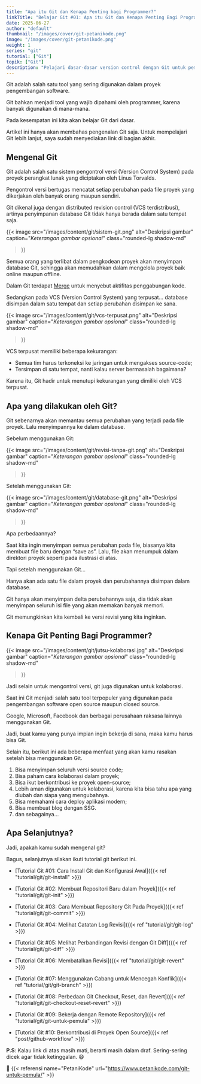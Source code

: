 ```yaml
---
title: "Apa itu Git dan Kenapa Penting bagi Programmer?"
linkTitle: "Belajar Git #01: Apa itu Git dan Kenapa Penting Bagi Programmer?"
date: 2025-06-27
author: "default"
thumbnail: "/images/cover/git-petanikode.png"
image: "/images/cover/git-petanikode.png"
weight: 1
series: "git"
tutorial: ["Git"]
topik: ["Git"]
description: "Pelajari dasar-dasar version control dengan Git untuk pemula."
---
```


Git adalah salah satu tool yang sering digunakan dalam proyek pengembangan software.

Git bahkan menjadi tool yang wajib dipahami oleh programmer, karena banyak digunakan di mana-mana.

Pada kesempatan ini kita akan belajar Git dari dasar.

Artikel ini hanya akan membahas pengenalan Git saja. Untuk mempelajari Git lebih lanjut, saya sudah menyediakan link di bagian akhir.

## Mengenal Git

Git adalah salah satu sistem pengontrol versi (Version Control System) pada proyek perangkat lunak yang diciptakan oleh Linus Torvalds.

Pengontrol versi bertugas mencatat setiap perubahan pada file proyek yang dikerjakan oleh banyak orang maupun sendiri.

Git dikenal juga dengan distributed revision control (VCS terdistribusi), artinya penyimpanan database Git tidak hanya berada dalam satu tempat saja.

{{< image 
    src="/images/content/git/sistem-git.png" 
    alt="Deskripsi gambar" 
    caption="*Keterangan gambar opsional*" 
    class="rounded-lg shadow-md"
>}}

Semua orang yang terlibat dalam pengkodean proyek akan menyimpan database Git, sehingga akan memudahkan dalam mengelola proyek baik online maupun offline.

Dalam Git terdapat [Merge](./git-branch.md) untuk menyebut aktifitas penggabungan kode.

Sedangkan pada VCS (Version Control System) yang terpusat… database disimpan dalam satu tempat dan setiap perubahan disimpan ke sana.

{{< image 
    src="/images/content/git/vcs-terpusat.png" 
    alt="Deskripsi gambar" 
    caption="*Keterangan gambar opsional*" 
    class="rounded-lg shadow-md"
>}}

VCS terpusat memiliki beberapa kekurangan:
 - Semua tim harus terkoneksi ke jaringan untuk mengakses source-code;
 - Tersimpan di satu tempat, nanti kalau server bermasalah bagaimana?

Karena itu, Git hadir untuk menutupi kekurangan yang dimiliki oleh VCS terpusat.

## Apa yang dilakukan oleh Git?

Git sebenarnya akan memantau semua perubahan yang terjadi pada file proyek. Lalu menyimpannya ke dalam database.

Sebelum menggunakan Git:

{{< image 
    src="/images/content/git/revisi-tanpa-git.png" 
    alt="Deskripsi gambar" 
    caption="*Keterangan gambar opsional*" 
    class="rounded-lg shadow-md"
>}}

Setelah menggunakan Git:

{{< image 
    src="/images/content/git/database-git.png" 
    alt="Deskripsi gambar" 
    caption="*Keterangan gambar opsional*" 
    class="rounded-lg shadow-md"
>}}

Apa perbedaannya?

Saat kita ingin menyimpan semua perubahan pada file, biasanya kita membuat file baru dengan “save as”. Lalu, file akan menumpuk dalam direktori proyek seperti pada ilustrasi di atas.

Tapi setelah menggunakan Git…

Hanya akan ada satu file dalam proyek dan perubahannya disimpan dalam database.

Git hanya akan menyimpan delta perubahannya saja, dia tidak akan menyimpan seluruh isi file yang akan memakan banyak memori.

Git memungkinkan kita kembali ke versi revisi yang kita inginkan.

## Kenapa Git Penting Bagi Programmer?

{{< image 
    src="/images/content/git/jutsu-kolaborasi.jpg" 
    alt="Deskripsi gambar" 
    caption="*Keterangan gambar opsional*" 
    class="rounded-lg shadow-md"
>}}

Jadi selain untuk mengontrol versi, git juga digunakan untuk kolaborasi.

Saat ini Git menjadi salah satu tool terpopuler yang digunakan pada pengembangan software open source maupun closed source.

Google, Microsoft, Facebook dan berbagai perusahaan raksasa lainnya menggunakan Git.

Jadi, buat kamu yang punya impian ingin bekerja di sana, maka kamu harus bisa Git.

Selain itu, berikut ini ada beberapa menfaat yang akan kamu rasakan setelah bisa menggunakan Git.

1. Bisa menyimpan seluruh versi source code;
2. Bisa paham cara kolaborasi dalam proyek;
3. Bisa ikut berkontribusi ke proyek open-source;
4. Lebih aman digunakan untuk kolaborasi, karena kita bisa tahu apa yang diubah dan siapa yang mengubahnya.
5. Bisa memahami cara deploy aplikasi modern;
6. Bisa membuat blog dengan SSG.
7. dan sebagainya…

## Apa Selanjutnya?

Jadi, apakah kamu sudah mengenal git?

Bagus, selanjutnya silakan ikuti tutorial git berikut ini.

- [Tutorial Git #01: Cara Install Git dan Konfigurasi Awal]({{< ref "tutorial/git/git-install" >}})

- [Tutorial Git #02: Membuat Repositori Baru dalam Proyek]({{< ref "tutorial/git/git-init" >}})

- [Tutorial Git #03: Cara Membuat Repository Git Pada Proyek]({{< ref "tutorial/git/git-commit" >}})

- [Tutorial Git #04: Melihat Catatan Log Revisi]({{< ref "tutorial/git/git-log" >}})

- [Tutorial Git #05: Melihat Perbandingan Revisi dengan Git Diff]({{< ref "tutorial/git/git-diff" >}})

- [Tutorial Git #06: Membatalkan Revisi]({{< ref "tutorial/git/git-revert" >}})

- [Tutorial Git #07: Menggunakan Cabang untuk Mencegah Konflik]({{< ref "tutorial/git/git-branch" >}})

- [Tutorial Git #08: Perbedaan Git Checkout, Reset, dan Revert]({{< ref "tutorial/git/git-checkout-reset-revert" >}})

- [Tutorial Git #09: Bekerja dengan Remote Repository]({{< ref "tutorial/git/git-untuk-pemula" >}})

- [Tutorial Git #10: Berkontribusi di Proyek Open Source]({{< ref "post/github-workflow" >}})

**P.S**: Kalau link di atas masih mati, berarti masih dalam draf. Sering-sering dicek agar tidak ketinggalan. 😄

📖 {{< referensi 
    name="PetaniKode" 
    url="https://www.petanikode.com/git-untuk-pemula/" >}}
